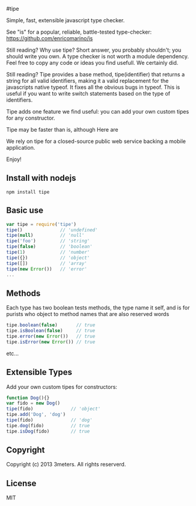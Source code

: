 #tipe

  Simple, fast, extensible javascript type checker.

  See "is" for a popular, reliable, battle-tested type-checker:  https://github.com/enricomarino/is

  Still reading?  Why use tipe? Short answer, you probably shouldn't; you should write you own.  A type checker is not worth a module dependency.  Feel free to copy any code or ideas you find usefull. We certainly did.  
  
  Still reading?  Tipe provides a base method, tipe(identifier) that returns a string for all valid identifiers, making it a valid replacement for the javascripts native typeof.  It fixes all the obvious bugs in typeof.  This is useful if you want to write switch statements based on the type of identifiers.
  
  Tipe adds one feature we find useful: you can add your own custom tipes for any constructor.
  
  Tipe may be faster than is, although Here are 
  
  
  
  
  We rely on tipe for a closed-source public web service backing a mobile application.  

  Enjoy!

## Install with nodejs

    npm install tipe

## Basic use

```js
var tipe = require('tipe')
tipe()              // 'undefined'
tipe(null)          // 'null'
tipe('foo')         // 'string'
tipe(false)         // 'boolean'
tipe(1)             // 'number'
tipe({})            // 'object'
tipe([])            // 'array'
tipe(new Error())   // 'error'
...
```

## Methods
Each type has two boolean tests methods, the type name it self, and is<Typename> for purists who object to method names that are also reserved words

```js
tipe.boolean(false)       // true
tipe.isBoolean(false)     // true
tipe.error(new Error())   // true
tipe.isError(new Error()) // true
```
etc...


## Extensible Types
Add your own custom tipes for constructors:

```js
function Dog(){}
var fido = new Dog()
tipe(fido)              // 'object'
tipe.add('Dog', 'dog')
tipe(fido)              // 'dog'
tipe.dog(fido)          // true
tipe.isDog(fido)        // true
```


## Copyright
  Copyright (c) 2013 3meters.  All rights reserverd.

## License
  MIT
